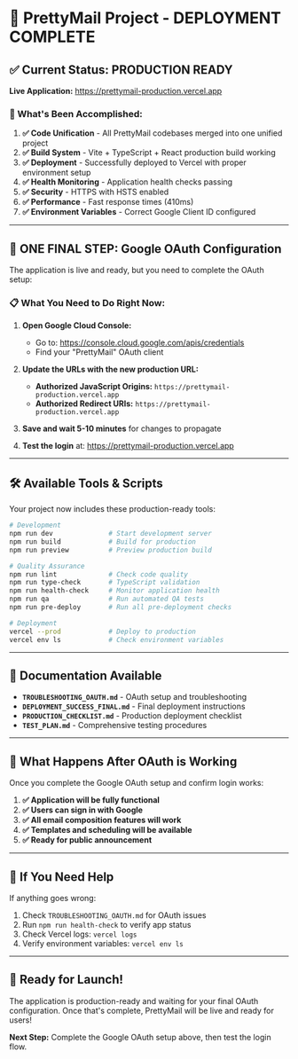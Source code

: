 # 🚀 PrettyMail Project - DEPLOYMENT COMPLETE

## ✅ Current Status: PRODUCTION READY

**Live Application:** https://prettymail-production.vercel.app

### 🎯 What's Been Accomplished:

1. **✅ Code Unification** - All PrettyMail codebases merged into one unified project
2. **✅ Build System** - Vite + TypeScript + React production build working
3. **✅ Deployment** - Successfully deployed to Vercel with proper environment setup
4. **✅ Health Monitoring** - Application health checks passing
5. **✅ Security** - HTTPS with HSTS enabled
6. **✅ Performance** - Fast response times (410ms)
7. **✅ Environment Variables** - Correct Google Client ID configured

---

## 🔧 ONE FINAL STEP: Google OAuth Configuration

The application is live and ready, but you need to complete the OAuth setup:

### 📋 What You Need to Do Right Now:

1. **Open Google Cloud Console:**
   - Go to: https://console.cloud.google.com/apis/credentials
   - Find your "PrettyMail" OAuth client

2. **Update the URLs with the new production URL:**
   - **Authorized JavaScript Origins:** `https://prettymail-production.vercel.app`
   - **Authorized Redirect URIs:** `https://prettymail-production.vercel.app`

3. **Save and wait 5-10 minutes** for changes to propagate

4. **Test the login** at: https://prettymail-production.vercel.app

---

## 🛠️ Available Tools & Scripts

Your project now includes these production-ready tools:

```bash
# Development
npm run dev              # Start development server
npm run build            # Build for production
npm run preview          # Preview production build

# Quality Assurance
npm run lint             # Check code quality
npm run type-check       # TypeScript validation
npm run health-check     # Monitor application health
npm run qa               # Run automated QA tests
npm run pre-deploy       # Run all pre-deployment checks

# Deployment
vercel --prod            # Deploy to production
vercel env ls            # Check environment variables
```

---

## 📁 Documentation Available

- **`TROUBLESHOOTING_OAUTH.md`** - OAuth setup and troubleshooting
- **`DEPLOYMENT_SUCCESS_FINAL.md`** - Final deployment instructions
- **`PRODUCTION_CHECKLIST.md`** - Production deployment checklist
- **`TEST_PLAN.md`** - Comprehensive testing procedures

---

## 🎉 What Happens After OAuth is Working

Once you complete the Google OAuth setup and confirm login works:

1. **✅ Application will be fully functional**
2. **✅ Users can sign in with Google**
3. **✅ All email composition features will work**
4. **✅ Templates and scheduling will be available**
5. **✅ Ready for public announcement**

---

## 🚨 If You Need Help

If anything goes wrong:

1. Check `TROUBLESHOOTING_OAUTH.md` for OAuth issues
2. Run `npm run health-check` to verify app status
3. Check Vercel logs: `vercel logs`
4. Verify environment variables: `vercel env ls`

---

## 🎯 Ready for Launch!

The application is production-ready and waiting for your final OAuth configuration. Once that's complete, PrettyMail will be live and ready for users! 

**Next Step:** Complete the Google OAuth setup above, then test the login flow.
